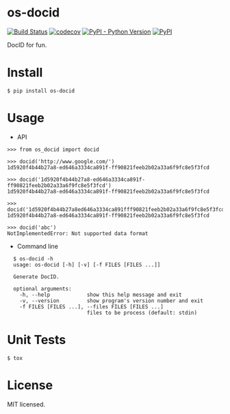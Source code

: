 # os-docid

[![Build Status](https://www.travis-ci.org/cfhamlet/os-docid.svg?branch=master)](https://www.travis-ci.org/cfhamlet/os-docid)
[![codecov](https://codecov.io/gh/cfhamlet/os-docid/branch/master/graph/badge.svg)](https://codecov.io/gh/cfhamlet/os-docid)
[![PyPI - Python Version](https://img.shields.io/pypi/pyversions/os-docid.svg)](https://pypi.python.org/pypi/os-docid)
[![PyPI](https://img.shields.io/pypi/v/os-docid.svg)](https://pypi.python.org/pypi/os-docid)

DocID for fun.

# Install

  `$ pip install os-docid`

# Usage

  * API
  ```
  >>> from os_docid import docid
  
  >>> docid('http://www.google.com/')
  1d5920f4b44b27a8-ed646a3334ca891f-ff90821feeb2b02a33a6f9fc8e5f3fcd
  
  >>> docid('1d5920f4b44b27a8-ed646a3334ca891f-ff90821feeb2b02a33a6f9fc8e5f3fcd')
  1d5920f4b44b27a8-ed646a3334ca891f-ff90821feeb2b02a33a6f9fc8e5f3fcd
  
  >>> docid('1d5920f4b44b27a8ed646a3334ca891fff90821feeb2b02a33a6f9fc8e5f3fcd')
  1d5920f4b44b27a8-ed646a3334ca891f-ff90821feeb2b02a33a6f9fc8e5f3fcd
  
  >>> docid('abc')  
  NotImplementedError: Not supported data format
  ```

  * Command line
  ```
    $ os-docid -h
    usage: os-docid [-h] [-v] [-f FILES [FILES ...]]

    Generate DocID.

    optional arguments:
      -h, --help            show this help message and exit
      -v, --version         show program's version number and exit
      -f FILES [FILES ...], --files FILES [FILES ...]
                            files to be process (default: stdin)
  ```

# Unit Tests
  `$ tox`

# License
  MIT licensed.
